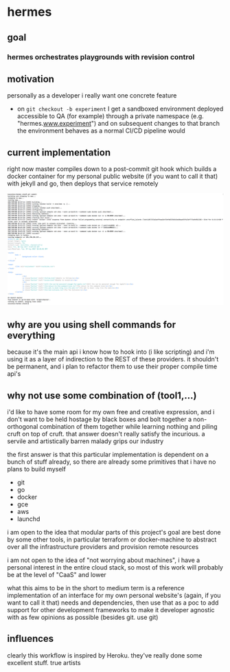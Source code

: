 # hermes
## goal
### hermes orchestrates playgrounds with revision control
## motivation
personally as a developer i really want one concrete feature
- on `git checkout -b experiment` I get a sandboxed environment deployed accessible to QA (for example) through a private namespace (e.g. "hermes.www.experiment") and on subsequent changes to that branch the environment behaves as a normal CI/CD pipeline would

## current implementation
right now master compiles down to a post-commit git hook which builds a docker container for my personal public website (if you want to call it that) with jekyll and go, then deploys that service remotely

![demo](demo.png)

## why are you using shell commands for everything
because it's the main api i know how to hook into (i like scripting) and i'm using it as a layer of indirection to the REST of these providers. it shouldn't be permanent, and i plan to refactor them to use their proper compile time api's

## why not use some combination of (tool1,...)
i'd like to have some room for my own free and creative expression, and i don't want to be held hostage by black boxes and bolt together a non-orthogonal combination of them together while learning nothing and piling cruft on top of cruft. that answer doesn't really satisfy the incurious. a servile and artistically barren malady grips our industry

the first answer is that this particular implementation is dependent on a bunch of stuff already, so there are already some primitives that i have no plans to build myself
- git
- go
- docker
- gce
- aws
- launchd

i am open to the idea that modular parts of this project's goal are best done by some other tools, in particular terraform or docker-machine to abstract over all the infrastructure providers and provision remote resources

i am not open to the idea of "not worrying about machines", i have a personal interest in the entire cloud stack, so most of this work will probably be at the level of "CaaS" and lower

what this aims to be in the short to medium term is a reference implementation of an interface for my own personal website's (again, if you want to call it that) needs and dependencies, then use that as a poc to add support for other development frameworks to make it developer agnostic with as few opinions as possible (besides git. use git)


## influences
clearly this workflow is inspired by Heroku. they've really done some excellent stuff. true artists
